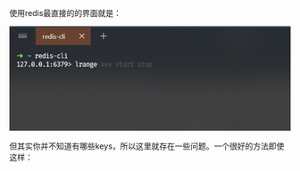 使用redis最直接的的界面就是：

![title](https://raw.githubusercontent.com/jinfagang/public_images/master/gitnotes/2020/03/05/1583408906599-1583408906636.png)

但其实你并不知道有哪些keys，所以这里就存在一些问题。一个很好的方法即使这样：
